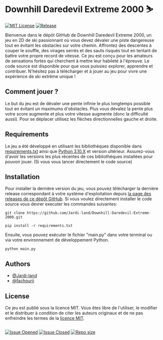 # Downhill Daredevil Extreme 2000 ⛷ 

[![MIT License](https://img.shields.io/badge/License-MIT-green.svg)](https://choosealicense.com/licenses/mit/)
[![Release](https://img.shields.io/github/v/release/Jardi-land/Downhill-Daredevil-Extreme-2000?include_prereleases)](https://github.com/Jardi-land/Downhill-Daredevil-Extreme-2000/releases) 

Bienvenue dans le dépôt GitHub de Downhill Daredevil Extreme 2000, un jeu en 2D de ski passionnant où vous devez dévaler une piste dangereuse tout en évitant les obstacles sur votre chemin. Affrontez des descentes à couper le souffle, des virages serrés et des sauts risqués tout en tentant de battre votre propre record de vitesse. Ce jeu est conçu pour les amateurs de sensations fortes qui cherchent à mettre leur habileté à l'épreuve. Le code source est disponible pour que vous puissiez explorer, apprendre et contribuer. N'hésitez pas à télécharger et à jouer au jeu pour vivre une expérience de ski extrême unique !

## Comment jouer ?
Le but du jeu est de dévaler une pente infinie le plus longtemps possible tout en évitant un maximums d'obstacles. Plus vous dévalez la pente plus votre score augmente et plus votre vitesse augmente (donc la difficulté aussi). Pour se déplacer utilisez les flèches directionnelles gauche et droite.

## Requirements

Le jeu a été développé en utilisant les bibliothèques disponible dans [requirements.txt](https://github.com/Jardi-land/Downhill-Daredevil-Extreme-2000/blob/main/requirements.txt) ainsi que [Python 3.10.X](https://www.python.org/downloads/) et version ultérieur. Assurez-vous d'avoir les versions les plus récentes de ces bibliothèques installées pour pouvoir jouer. (Si vous vous lancer directement le code source)

## Installation

Pour installer la dernière version du jeu, vous pouvez télécharger la dernière release correspondant à votre système d'exploitation depuis [la page des releases de ce dépôt GitHub](https://github.com/Jardi-land/Downhill-Daredevil-Extreme-2000/releases). Si vous voulez directement installer le code source vous devrer executer les commandes suivantes:

```shell
git clone https://github.com/Jardi-land/Downhill-Daredevil-Extreme-2000.git
```

```shell
pip install -r requirements.txt
```
Ensuite, vous pouvez exécuter le fichier "main.py" dans votre terminal ou via votre environnement de développement Python.

```shell
python main.py
```

## Authors

- [@Jardi-land](https://www.github.com/Jardi-land)
- [@fachourii](https://github.com/fachourii)

## License

Ce jeu est publié sous la licence MIT. Vous êtes libre de l'utiliser, le modifier et le distribuer à condition de citer les auteurs originaux et de ne pas enfreindre les termes de la [licence MIT](https://choosealicense.com/licenses/mit/).

##

[![Issue Opened](https://img.shields.io/github/issues/Jardi-land/Downhill-Daredevil-Extreme-2000?color=green)](https://github.com/Jardi-land/Downhill-Daredevil-Extreme-2000/issues)
[![Issue Closed](https://img.shields.io/github/issues-closed/Jardi-land/Downhill-Daredevil-Extreme-2000?color=purple)](https://github.com/Jardi-land/Downhill-Daredevil-Extreme-2000/issues)
[![Repo size](https://img.shields.io/github/repo-size/jardi-land/Downhill-Daredevil-Extreme-2000)](https://github.com/Jardi-land/Downhill-Daredevil-Extreme-2000)
